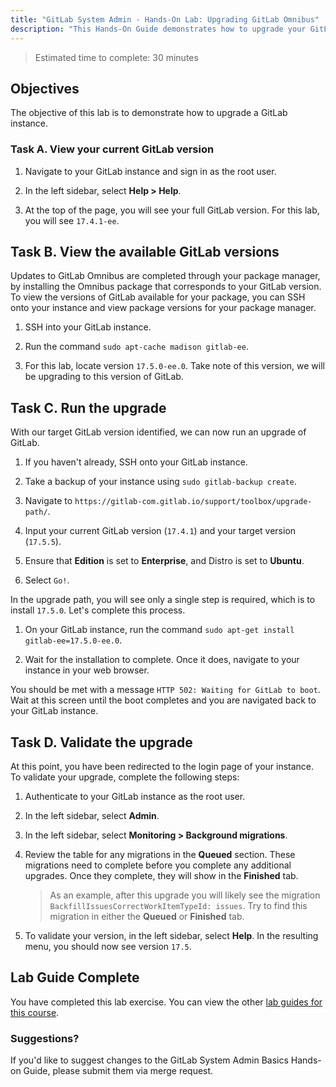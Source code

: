 ```yaml
---
title: "GitLab System Admin - Hands-On Lab: Upgrading GitLab Omnibus"
description: "This Hands-On Guide demonstrates how to upgrade your GitLab Omnibus instance"
---
```


> Estimated time to complete: 30 minutes

## Objectives

The objective of this lab is to demonstrate how to upgrade a GitLab instance.

### Task A. View your current GitLab version

1. Navigate to your GitLab instance and sign in as the root user.

1. In the left sidebar, select **Help > Help**.

1. At the top of the page, you will see your full GitLab version. For this lab, you will see `17.4.1-ee`.

## Task B. View the available GitLab versions

Updates to GitLab Omnibus are completed through your package manager, by installing the Omnibus package that corresponds to your GitLab version. To view the versions of GitLab available for your package, you can SSH onto your instance and view package versions for your package manager.

1. SSH into your GitLab instance.

1. Run the command `sudo apt-cache madison gitlab-ee`.

1. For this lab, locate version `17.5.0-ee.0`. Take note of this version, we will be upgrading to this version of GitLab.

## Task C. Run the upgrade

With our target GitLab version identified, we can now run an upgrade of GitLab.

1. If you haven't already, SSH onto your GitLab instance.

1. Take a backup of your instance using `sudo gitlab-backup create`.

1. Navigate to `https://gitlab-com.gitlab.io/support/toolbox/upgrade-path/`.

1. Input your current GitLab version (`17.4.1`) and your target version (`17.5.5`).

1. Ensure that **Edition** is set to **Enterprise**, and Distro is set to **Ubuntu**.

1. Select `Go!`.

In the upgrade path, you will see only a single step is required, which is to install `17.5.0`. Let's complete this process.

1. On your GitLab instance, run the command `sudo apt-get install gitlab-ee=17.5.0-ee.0`.

1. Wait for the installation to complete. Once it does, navigate to your instance in your web browser.

You should be met with a message `HTTP 502: Waiting for GitLab to boot`. Wait at this screen until the boot completes and you are navigated back to your GitLab instance.

## Task D. Validate the upgrade

At this point, you have been redirected to the login page of your instance. To validate your upgrade, complete the following steps:

1. Authenticate to your GitLab instance as the root user.

1. In the left sidebar, select **Admin**.

1. In the left sidebar, select **Monitoring > Background migrations**.

1. Review the table for any migrations in the **Queued** section. These migrations need to complete before you complete any additional upgrades. Once they complete, they will show in the **Finished** tab.

    > As an example, after this upgrade you will likely see the migration `BackfillIssuesCorrectWorkItemTypeId: issues`. Try to find this migration in either the **Queued** or **Finished** tab.

1. To validate your version, in the left sidebar, select **Help**. In the resulting menu, you should now see version `17.5`.

## Lab Guide Complete

You have completed this lab exercise. You can view the other [lab guides for this course](/handbook/customer-success/professional-services-engineering/education-services/ilt-labs/sysadminhandson).

### Suggestions?

If you'd like to suggest changes to the GitLab System Admin Basics Hands-on Guide, please submit them via merge request.
